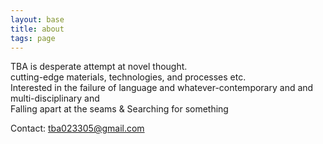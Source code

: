 ```yaml
---
layout: base
title: about
tags: page
---
```


TBA is desperate attempt at novel thought.  
cutting-edge materials, technologies, and processes etc.  
Interested in the failure of language and whatever-contemporary and and multi-disciplinary and  
Falling apart at the seams & Searching for something

Contact: tba023305@gmail.com